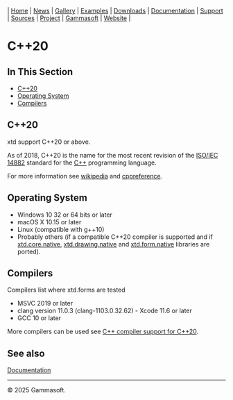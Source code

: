 | [Home](home.md) | [News](news.md) | [Gallery](gallery.md) | [Examples](examples.md) | [Downloads](downloads.md) | [Documentation](documentation.md) | [Support](support.md) | [Sources](https://github.com/gammasoft71/xtd) | [Project](https://sourceforge.net/projects/xtdpro/) | [Gammasoft](gammasoft.md) | [Website](https://gammasoft71.github.io/xtd) |

# C++20

## In This Section

* [C++20](#c++20)
* [Operating System](#operating-system)
* [Compilers](#compilers)

## C++20

xtd support C++20 or above.

As of 2018, C++20 is the name for the most recent revision of the [ISO/IEC 14882](https://en.wikipedia.org/wiki/ISO/IEC_14882) standard for the [C++](https://en.wikipedia.org/wiki/C%2B%2B) programming language.

For more information see [wikipedia](https://en.wikipedia.org/wiki/C%2B%2B20) and [cppreference](https://en.cppreference.com/).

## Operating System

* Windows 10 32 or 64 bits or later
* macOS X 10.15 or later
* Linux (compatible with g++10)
* Probably others (if a compatible C++20 compiler is supported and if [xtd.core.native](../src/xtd.core.native), [xtd.drawing.native](../src/xtd.drawing.native) and [xtd.form.native](../src/xtd.forms.native) libraries are ported).

## Compilers

Compilers list where xtd.forms are tested

* MSVC 2019 or later
* clang version 11.0.3 (clang-1103.0.32.62) - Xcode 11.6 or later
* GCC 10 or later

More compilers can be used see [C++ compiler support for C++20](https://en.cppreference.com/w/cpp/compiler_support#cpp17).

## See also

[Documentation](documentation.md)

______________________________________________________________________________________________

© 2025 Gammasoft.
